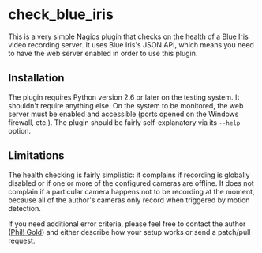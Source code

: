 check_blue_iris
===============

This is a very simple Nagios plugin that checks on the health of a
[Blue Iris][] video recording server.  It uses Blue Iris's JSON API, which
means you need to have the web server enabled in order to use this plugin.

  [Blue Iris]: http://blueirissoftware.com/


Installation
------------

The plugin requires Python version 2.6 or later on the testing system.  It
shouldn't require anything else.  On the system to be monitored, the web
server must be enabled and accessible (ports opened on the Windows
firewall, etc.).  The plugin should be fairly self-explanatory via its
`--help` option.


Limitations
-----------

The health checking is fairly simplistic: it complains if recording is
globally disabled or if one or more of the configured cameras are offline.
It does not complain if a particular camera happens not to be recording at
the moment, because all of the author's cameras only record when triggered
by motion detection.

If you need additional error criteria, please feel free to contact the
author ([Phil! Gold](mailto:phil_g@pobox.com)) and either describe how
your setup works or send a patch/pull request.
